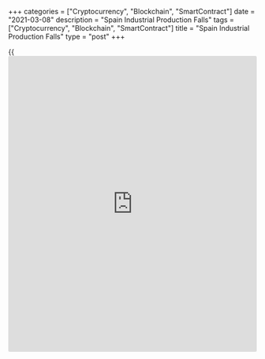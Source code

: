 +++
categories = ["Cryptocurrency", "Blockchain", "SmartContract"]
date = "2021-03-08"
description = "Spain Industrial Production Falls"
tags = ["Cryptocurrency", "Blockchain", "SmartContract"]
title = "Spain Industrial Production Falls"
type = "post"
+++

{{<iframe id="large-banner" src="https://www.bounty.group/#slide=20.0" width="100%" height="600" scrolling="no" style="border: 0px solid rgb(216, 221, 230); border-radius: 3px;">}}

Spain's industrial production decreased in January after a robust
increase in the previous month, figures from the statistical office INE
showed Monday.

Industrial production fell a non-adjusted 6.9 percent year-on-year in
January after a 2.2 percent gain in December.

On a seasonally and [calendar](https://www.fintechee.com/web-trader/) adjusted basis, industrial production
decreased 2.2 percent, after a 1.5 percent drop in the previous month.
Output has been falling since December 2019.

Consumer goods logged the biggest fall in output among the main
industries, followed by capital goods and intermediate goods. Energy
output grew 1.6 percent.

On a seasonally and [calendar](https://www.fintechee.com/web-trader/) adjusted basis, industrial production fell
0.7 percent month-on-month in February after a 0.8 percent increase in
the previous month.

For comments and feedback [contact](https://www.playgroundfx.com/contact/): editorial@rtt[news](https://www.letsplayfx.com/blog/forex-news-website/).com

[Economic News][1]

 **What parts of the world are seeing the best (and worst) economic
performances lately? Click[here][2] to check out our [Econ Scorecard][2]
and find out! See up-to-the-moment [ranking](https://www.playgroundfx.com/blog/crypto-exchange-ranking/)s for the best and worst
performers in [GDP][2], [unemployment rate][3], [inflation][4] and much
more.**

   1. www.rtt[news](https://www.letsplayfx.com/blog/forex-news-website/).com/Content/EconomicNews.aspx
   2. www.rtt[news](https://www.letsplayfx.com/blog/forex-news-website/).com/economic-scorecard/world-rank/GDP/highest-performance.aspx
   3. www.rtt[news](https://www.letsplayfx.com/blog/forex-news-website/).com/economic-scorecard/world-rank/unemployment-rate/lowest-performance.aspx
   4. www.rtt[news](https://www.letsplayfx.com/blog/forex-news-website/).com/economic-scorecard/world-rank/CPI/highest-performance.aspx